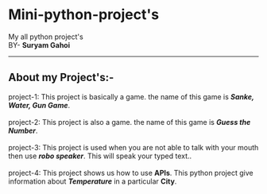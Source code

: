 # Mini-python-project's
My all python project's
<br>
BY- <b> Suryam Gahoi </b>
<hr>

<h2>About my Project's:-</h2>

project-1: This project is basically a game. the name of this game is <b><i>Sanke, Water, Gun Game</i></b>. 
<br>
<br>
project-2: This project is also a game. the name of this game is <b><i>Guess the Number</i></b>. 
<br>
<br>
project-3: This project is used when you are not able to talk with your mouth then use <b><i>robo speaker</i></b>. This will speak your typed text.</i>. 
<br>
<br>
project-4: This project shows us how to use <b>APIs</b>. This python project give information about <i><b>Temperature</b></i> in a particular <b>City</b>.
